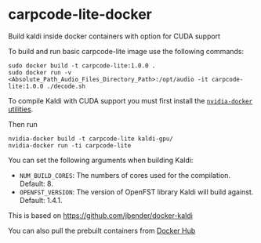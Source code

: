 # carpcode-lite-docker
 Build kaldi inside docker containers with option for CUDA support

To build and run basic carpcode-lite image use the following commands:

```
sudo docker build -t carpcode-lite:1.0.0 .
sudo docker run -v <Absolute_Path_Audio_Files_Directory_Path>:/opt/audio -it carpcode-lite:1.0.0 ./decode.sh
```

To compile Kaldi with CUDA support you must first install the 
[`nvidia-docker` utilities](https://github.com/NVIDIA/nvidia-docker/releases).

Then run

```
nvidia-docker build -t carpcode-lite kaldi-gpu/
nvidia-docker run -ti carpcode-lite
```

You can set the following arguments when building Kaldi:

- `NUM_BUILD_CORES`: The numbers of cores used for the compilation. Default: 8.
- `OPENFST_VERSION`: The version of OpenFST library Kaldi will build against. Default: 1.4.1.

This is based on https://github.com/jbender/docker-kaldi

You can also pull the prebuilt containers from [Docker Hub](https://hub.docker.com/r/georgepar/kaldi/)
